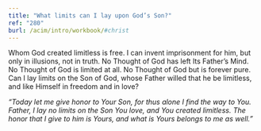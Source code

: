 ```yaml
---
title: "What limits can I lay upon God’s Son?"
ref: "280"
burl: /acim/intro/workbook/#christ
---
```


Whom God created limitless is free. I can invent imprisonment for him,
but only in illusions, not in truth. No Thought of God has left Its
Father’s Mind. No Thought of God is limited at all. No Thought of God
but is forever pure. Can I lay limits on the Son of God, whose Father
willed that he be limitless, and like Himself in freedom and in love?

*“Today let me give honor to Your Son, for thus alone I find the way to
You. Father, I lay no limits on the Son You love, and You created
limitless. The honor that I give to him is Yours, and what is Yours
belongs to me as well.”*

